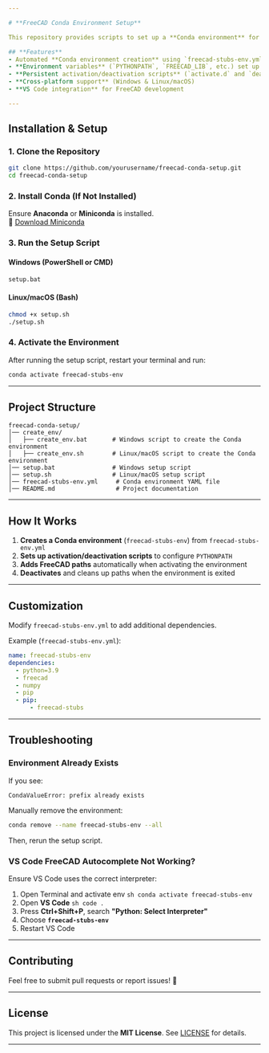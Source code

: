 ```yaml
---

# **FreeCAD Conda Environment Setup**

This repository provides scripts to set up a **Conda environment** for **FreeCAD development** with proper environment variables. It includes **Windows (BAT) and Linux/macOS (SH) scripts** for seamless configuration.

## **Features**
- Automated **Conda environment creation** using `freecad-stubs-env.yml`
- **Environment variables** (`PYTHONPATH`, `FREECAD_LIB`, etc.) set up automatically
- **Persistent activation/deactivation scripts** (`activate.d` and `deactivate.d`)
- **Cross-platform support** (Windows & Linux/macOS)
- **VS Code integration** for FreeCAD development

---
```


## **Installation & Setup**

### **1. Clone the Repository**
```sh
git clone https://github.com/yourusername/freecad-conda-setup.git
cd freecad-conda-setup
```

### **2. Install Conda (If Not Installed)**
Ensure **Anaconda** or **Miniconda** is installed.  
🔗 [Download Miniconda](https://docs.conda.io/en/latest/miniconda.html)

### **3. Run the Setup Script**
#### **Windows (PowerShell or CMD)**
```cmd
setup.bat
```

#### **Linux/macOS (Bash)**
```sh
chmod +x setup.sh
./setup.sh
```

### **4. Activate the Environment**
After running the setup script, restart your terminal and run:
```sh
conda activate freecad-stubs-env
```

---

## **Project Structure**
```
freecad-conda-setup/
│── create_env/
│   ├── create_env.bat       # Windows script to create the Conda environment
│   ├── create_env.sh        # Linux/macOS script to create the Conda environment
│── setup.bat                # Windows setup script
│── setup.sh                 # Linux/macOS setup script
│── freecad-stubs-env.yml     # Conda environment YAML file
│── README.md                 # Project documentation
```

---

## **How It Works**
1. **Creates a Conda environment** (`freecad-stubs-env`) from `freecad-stubs-env.yml`
2. **Sets up activation/deactivation scripts** to configure `PYTHONPATH`
3. **Adds FreeCAD paths** automatically when activating the environment
4. **Deactivates** and cleans up paths when the environment is exited

---

## **Customization**
Modify `freecad-stubs-env.yml` to add additional dependencies.

Example (`freecad-stubs-env.yml`):
```yaml
name: freecad-stubs-env
dependencies:
  - python=3.9
  - freecad
  - numpy
  - pip
  - pip:
      - freecad-stubs
```

---

## **Troubleshooting**
### **Environment Already Exists**
If you see:
```
CondaValueError: prefix already exists
```
Manually remove the environment:
```sh
conda remove --name freecad-stubs-env --all
```
Then, rerun the setup script.

### **VS Code FreeCAD Autocomplete Not Working?**
Ensure VS Code uses the correct interpreter:
1. Open Terminal and activate env ```sh conda activate freecad-stubs-env ```
2. Open **VS Code** ```sh code . ```
3. Press **Ctrl+Shift+P**, search **"Python: Select Interpreter"**
4. Choose **`freecad-stubs-env`**
5. Restart VS Code

---

## **Contributing**
Feel free to submit pull requests or report issues! 🚀

---

## **License**
This project is licensed under the **MIT License**. See [LICENSE](LICENSE) for details.

---